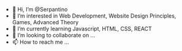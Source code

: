 - 👋 Hi, I’m @Serpantino
- 👀 I’m interested in Web Development, Website Design Principles, Games, Advanced Theory
- 🌱 I’m currently learning Javascript, HTML, CSS, REACT
- 💞️ I’m looking to collaborate on ...
- 📫 How to reach me ...

<!---
Serpantino/Serpantino is a ✨ special ✨ repository because its `README.md` (this file) appears on your GitHub profile.
You can click the Preview link to take a look at your changes.
--->
